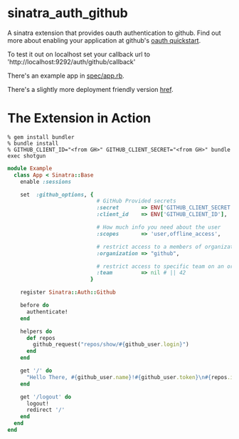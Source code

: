 sinatra_auth_github
===================

A sinatra extension that provides oauth authentication to github.  Find out more about enabling your application at github's [oauth quickstart](http://gist.github.com/419219).

To test it out on localhost set your callback url to 'http://localhost:9292/auth/github/callback'

There's an example app in [spec/app.rb](/atmos/sinatra_auth_github/blob/master/spec/app.rb).

There's a slightly more deployment friendly version [href](http://gist.github.com/421704).

The Extension in Action
=======================
    % gem install bundler
    % bundle install
    % GITHUB_CLIENT_ID="<from GH>" GITHUB_CLIENT_SECRET="<from GH>" bundle exec shotgun

```ruby
module Example
  class App < Sinatra::Base
    enable :sessions

    set  :github_options, {
                            # GitHub Provided secrets
                            :secret       => ENV['GITHUB_CLIENT_SECRET'],
                            :client_id    => ENV['GITHUB_CLIENT_ID'],

                            # How much info you need about the user
                            :scopes       => 'user,offline_access',

                            # restrict access to a members of organization named
                            :organization => "github",

                            # restrict access to specific team on an organization
                            :team         => nil # || 42
                          }

    register Sinatra::Auth::Github

    before do
      authenticate!
    end

    helpers do
      def repos
        github_request("repos/show/#{github_user.login}")
      end
    end

    get '/' do
      "Hello There, #{github_user.name}!#{github_user.token}\n#{repos.inspect}"
    end

    get '/logout' do
      logout!
      redirect '/'
    end
  end
end
```
